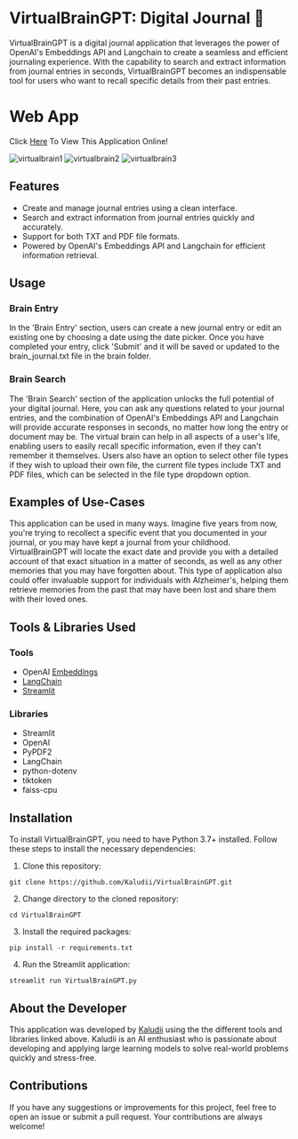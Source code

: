 
# VirtualBrainGPT: Digital Journal 📝

VirtualBrainGPT is a digital journal application that leverages the power of OpenAI's Embeddings API and Langchain to create a seamless and efficient journaling experience. With the capability to search and extract information from journal entries in seconds, VirtualBrainGPT becomes an indispensable tool for users who want to recall specific details from their past entries.

# Web App
Click [Here](https://huggingface.co/spaces/Kaludi/VirtualBrainGPT "Here") To View This Application Online!

![virtualbrain1](https://user-images.githubusercontent.com/63890666/236136026-c6f1a3f9-4e58-4ddf-a5a7-c349395b67af.png)
![virtualbrain2](https://user-images.githubusercontent.com/63890666/236136020-bb10c286-deac-436c-99cc-67b6a86f5672.png)
![virtualbrain3](https://user-images.githubusercontent.com/63890666/236136028-65f4f874-9076-4e4f-9887-cbc1a2e6fd20.png)

## Features

-   Create and manage journal entries using a clean interface.
-   Search and extract information from journal entries quickly and accurately.
-   Support for both TXT and PDF file formats.
-   Powered by OpenAI's Embeddings API and Langchain for efficient information retrieval.

## Usage

### Brain Entry

In the 'Brain Entry' section, users can create a new journal entry or edit an existing one by choosing a date using the date picker. Once you have completed your entry, click 'Submit' and it will be saved or updated to the brain_journal.txt file in the brain folder.

### Brain Search

The 'Brain Search' section of the application unlocks the full potential of your digital journal. Here, you can ask any questions related to your journal entries, and the combination of OpenAI's Embeddings API and Langchain will provide accurate responses in seconds, no matter how long the entry or document may be. The virtual brain can help in all aspects of a user's life, enabling users to easily recall specific information, even if they can't remember it themselves. Users also have an option to select other file types if they wish to upload their own file, the current file types include TXT and PDF files, which can be selected in the file type dropdown option.

## Examples of Use-Cases

This application can be used in many ways. Imagine five years from now, you're trying to recollect a specific event that you documented in your journal, or you may have kept a journal from your childhood. VirtualBrainGPT will locate the exact date and provide you with a detailed account of that exact situation in a matter of seconds, as well as any other memories that you may have forgotten about. This type of  application also could offer invaluable support for individuals with Alzheimer's, helping them retrieve memories from the past that may have been lost and share them with their loved ones.

## Tools & Libraries Used

### Tools
-   OpenAI [Embeddings](https://platform.openai.com/docs/guides/embeddings)
-   [LangChain](https://python.langchain.com/en/latest/use_cases/question_answering.html)
-   [Streamlit](https://streamlit.io/)

### Libraries
-   Streamlit
-   OpenAI
-   PyPDF2
-   LangChain
-   python-dotenv
-   tiktoken
-   faiss-cpu

## Installation

To install VirtualBrainGPT, you need to have Python 3.7+ installed. Follow these steps to install the necessary dependencies:

1.  Clone this repository:

`git clone https://github.com/Kaludii/VirtualBrainGPT.git` 

2.  Change directory to the cloned repository:

`cd VirtualBrainGPT` 

3.  Install the required packages:

`pip install -r requirements.txt` 

4.  Run the Streamlit application:

`streamlit run VirtualBrainGPT.py` 

## About the Developer

This application was developed by [Kaludii](https://github.com/Kaludii)  using the the different tools and libraries linked above. Kaludii is an AI enthusiast who is passionate about developing and applying large learning models to solve real-world problems quickly and stress-free.

## Contributions

If you have any suggestions or improvements for this project, feel free to open an issue or submit a pull request. Your contributions are always welcome!
